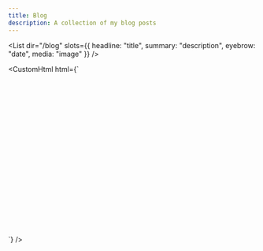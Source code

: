```yaml
---
title: Blog
description: A collection of my blog posts
---
```


<List dir="/blog" slots={{ headline: "title", summary: "description", eyebrow: "date", media: "image" }} />

<CustomHtml html={`<iframe data-tally-src="https://tally.so/embed/3yVE90?alignLeft=1&transparentBackground=1&dynamicHeight=1" loading="lazy" width="100%" height="314" frameborder="0" marginheight="0" marginwidth="0" title="Newsletter sign-up"></iframe>
<script>var d=document,w="https://tally.so/widgets/embed.js",v=function(){"undefined"!=typeof Tally?Tally.loadEmbeds():d.querySelectorAll("iframe[data-tally-src]:not([src])").forEach((function(e){e.src=e.dataset.tallySrc}))};if("undefined"!=typeof Tally)v();else if(d.querySelector('script[src="'+w+'"]')==null){var s=d.createElement("script");s.src=w,s.onload=v,s.onerror=v,d.body.appendChild(s);}</script>`} />